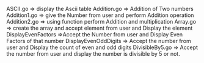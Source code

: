ASCII.go    =>  display the Ascii table
Addition.go =>  Addition of Two numbers
Addition1.go => give the Number from user and perform Addition operation
Addition2.go => using function perform Addition and multiplication 
Array.go     => create the array and accept element from user and Display the element
DisplayEvenFactors =>Accept the Number from user and Display Even Factors of that number
DisplayEvenOddDigits   =>  Accept the number from user and Display the count of even and odd digits
DivisibleBy5.go    =>  Accept the number from user and display the number is divisible by 5 or not.
